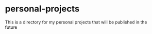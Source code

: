 # personal-projects
This is a directory for my personal projects that will be published in the future
